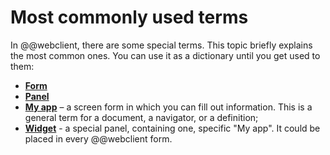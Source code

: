 # Most commonly used terms

In @@webclient, there are some special terms. This topic briefly explains the most common ones. You can use it as a dictionary until you get used to them:

- **[Form](#)**
- **[Panel](#)**
- **[My app](./my-apps/index.md#overview)** – a screen form in which you can fill out information. This is a general term for a document, a navigator, or a definition;
- **[Widget](./my-apps/index.md#widgets)** - a special panel, containing one, specific "My app". It could be placed in every @@webclient form.